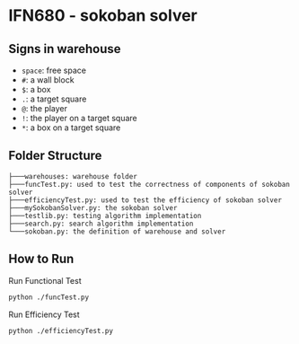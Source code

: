 # IFN680 - sokoban solver

## Signs in warehouse
- `space`: free space
- `#`: a wall block
- `$`: a box
- `.`: a target square
- `@`: the player
- `!`: the player on a target square
- `*`: a box on a target square

## Folder Structure
```
├───warehouses: warehouse folder
├───funcTest.py: used to test the correctness of components of sokoban solver
├───efficiencyTest.py: used to test the efficiency of sokoban solver
├───mySokobanSolver.py: the sokoban solver
├───testlib.py: testing algorithm implementation
├───search.py: search algorithm implementation
└───sokoban.py: the definition of warehouse and solver
```

## How to Run
Run Functional Test
```bash
python ./funcTest.py
```

Run Efficiency Test
```bash
python ./efficiencyTest.py
```
